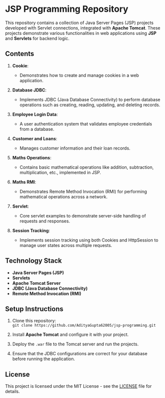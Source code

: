 # JSP Programming Repository

This repository contains a collection of Java Server Pages (JSP) projects developed with Servlet connections, integrated with **Apache Tomcat**. These projects demonstrate various functionalities in web applications using **JSP** and **Servlets** for backend logic.

## Contents

1. **Cookie**: 
   - Demonstrates how to create and manage cookies in a web application.

2. **Database JDBC**:
   - Implements JDBC (Java Database Connectivity) to perform database operations such as creating, reading, updating, and deleting records.

3. **Employee Login Data**:
   - A user authentication system that validates employee credentials from a database.

4. **Customer and Loans**:
   - Manages customer information and their loan records.

5. **Maths Operations**:
   - Contains basic mathematical operations like addition, subtraction, multiplication, etc., implemented in JSP.

6. **Maths RMI**:
   - Demonstrates Remote Method Invocation (RMI) for performing mathematical operations across a network.

7. **Servlet**:
   - Core servlet examples to demonstrate server-side handling of requests and responses.

8. **Session Tracking**:
   - Implements session tracking using both Cookies and HttpSession to manage user states across multiple requests.

## Technology Stack

- **Java Server Pages (JSP)**
- **Servlets**
- **Apache Tomcat Server**
- **JDBC (Java Database Connectivity)**
- **Remote Method Invocation (RMI)**

## Setup Instructions

1. Clone this repository:  
   `git clone https://github.com/AdityaGupta62005/jsp-programming.git`

2. Install **Apache Tomcat** and configure it with your project.

3. Deploy the `.war` file to the Tomcat server and run the projects.

4. Ensure that the JDBC configurations are correct for your database before running the application.

## License

This project is licensed under the MIT License - see the [LICENSE](LICENSE) file for details.

